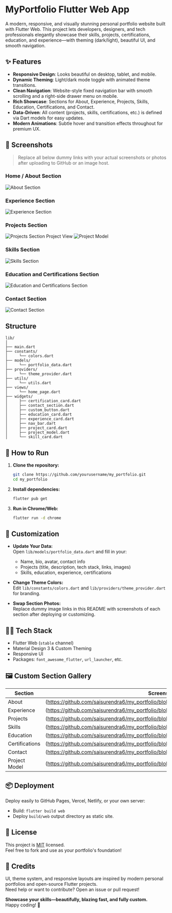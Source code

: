 # MyPortfolio Flutter Web App

A modern, responsive, and visually stunning personal portfolio website built with Flutter Web. This project lets developers, designers, and tech professionals elegantly showcase their skills, projects, certifications, education, and experience—with theming (dark/light), beautiful UI, and smooth navigation.

## ✨ Features

- **Responsive Design**: Looks beautiful on desktop, tablet, and mobile.
- **Dynamic Theming**: Light/dark mode toggle with animated theme transitions.
- **Clean Navigation**: Website-style fixed navigation bar with smooth scrolling and a right-side drawer menu on mobile.
- **Rich Showcase**: Sections for About, Experience, Projects, Skills, Education, Certifications, and Contact.
- **Data-Driven**: All content (projects, skills, certifications, etc.) is defined via Dart models for easy updates.
- **Modern Animations**: Subtle hover and transition effects throughout for premium UX.

## 📸 Screenshots

> Replace all below dummy links with your actual screenshots or photos after uploading to GitHub or an image host.

### Home / About Section
![About Section](https://github.com/saisurendra6/my_portfolio/blob/main/images/about_section.png) 
### Experience Section 
![Experience Section](https://github.com/saisurendra6/my_portfolio/blob/main/images/experience_section.png) 
### Projects Section
![Projects Section](https://github.com/saisurendra6/my_portfolio/blob/main/images/projects_section.png) 
Project View
![Project Model](https://github.com/saisurendra6/my_portfolio/blob/main/images/project_view.png) 
### Skills Section
![Skills Section](https://github.com/saisurendra6/my_portfolio/blob/main/images/skill_section.png) 
### Education and Certifications Section
![Education and Certifications Section](https://github.com/saisurendra6/my_portfolio/blob/main/images/education_certification_section.png) 
### Contact Section
![Contact Section](https://github.com/saisurendra6/my_portfolio/blob/main/images/contact_me_section.png) 

## Structure

```
lib/
│
├── main.dart
├── constants/
│     └── colors.dart
├── models/
│     └── portfolio_data.dart
├── providers/
│     └── theme_provider.dart
├── utils/
│     └── utils.dart
├── views/
│     └── home_page.dart
├── widgets/
│     ├── certification_card.dart
│     ├── contact_section.dart
│     ├── custom_button.dart
│     ├── education_card.dart
│     ├── experience_card.dart
│     ├── nav_bar.dart
│     ├── project_card.dart
│     ├── project_model.dart
│     └── skill_card.dart
```

## 📝 How to Run

1. **Clone the repository:**
   ```sh
   git clone https://github.com/yourusername/my_portfolio.git
   cd my_portfolio
   ```

2. **Install dependencies:**
   ```sh
   flutter pub get
   ```

3. **Run in Chrome/Web:**
   ```sh
   flutter run -d chrome
   ```

## 🎨 Customization

- **Update Your Data:**  
  Open `lib/models/portfolio_data.dart` and fill in your:
  - Name, bio, avatar, contact info
  - Projects (title, description, tech stack, links, images)
  - Skills, education, experience, certifications  
- **Change Theme Colors:**  
  Edit `lib/constants/colors.dart` and `lib/providers/theme_provider.dart` for branding.

- **Swap Section Photos:**  
  Replace dummy image links in this README with screenshots of each section after deploying or customizing.

## 🧑‍💻 Tech Stack

- Flutter Web (`stable` channel)
- Material Design 3 & Custom Theming
- Responsive UI
- Packages: `font_awesome_flutter`, `url_launcher`, etc.

## 🖼️ Custom Section Gallery

| Section         | Screenshot Link                                                                                                  |
|-----------------|------------------------------------------------------------------------------------------------------------------|
| About           | (https://github.com/saisurendra6/my_portfolio/blob/main/images/about_section.png)                                |
| Experience      | (https://github.com/saisurendra6/my_portfolio/blob/main/images/experience_section.png)                           |
| Projects        | (https://github.com/saisurendra6/my_portfolio/blob/main/images/projects_section.png)                             |
| Skills          | (https://github.com/saisurendra6/my_portfolio/blob/main/images/skills_section.png)                               |
| Education       | (https://github.com/saisurendra6/my_portfolio/blob/main/images/education_certification_section.png)              |
| Certifications  | (https://github.com/saisurendra6/my_portfolio/blob/main/images/education_certification_section.png)              |
| Contact         | (https://github.com/saisurendra6/my_portfolio/blob/main/images/contact_me_section.png)                           |
| Project Model   | (https://github.com/saisurendra6/my_portfolio/blob/main/images/project_view.png)                                 |


## 📦 Deployment

Deploy easily to GitHub Pages, Vercel, Netlify, or your own server:
- Build: `flutter build web`
- Deploy `build/web` output directory as static site.

## 📄 License

This project is [MIT](LICENSE) licensed.  
Feel free to fork and use as your portfolio's foundation!

## 🙌 Credits

UI, theme system, and responsive layouts are inspired by modern personal portfolios and open-source Flutter projects.  
Need help or want to contribute? Open an issue or pull request!

**Showcase your skills—beautifully, blazing fast, and fully custom.**  
Happy coding! 🚀